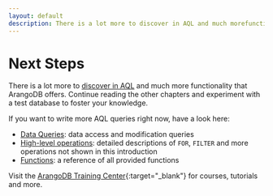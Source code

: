 ```yaml
---
layout: default
description: There is a lot more to discover in AQL and much morefunctionality that ArangoDB offers
---
```

Next Steps
==========

There is a lot more to [discover in AQL](aql/index.html) and much more
functionality that ArangoDB offers. Continue reading the other chapters and
experiment with a test database to foster your knowledge.

If you want to write more AQL queries right now, have a look here:

- [Data Queries](aql/data-queries.html): data access and modification queries
- [High-level operations](aql/operations.html): detailed descriptions
  of `FOR`, `FILTER` and more operations not shown in this introduction
- [Functions](aql/functions.html): a reference of all provided functions

Visit the [ArangoDB Training Center](https://www.arangodb.com/learn/){:target="_blank"}
for courses, tutorials and more.